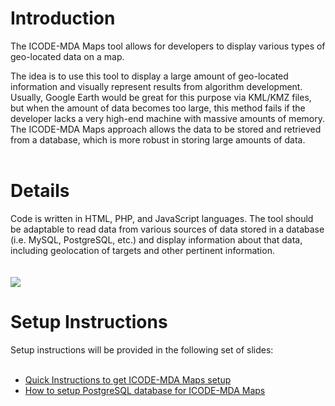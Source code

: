 # Introduction #

The ICODE-MDA Maps tool allows for developers to display various types of geo-located data on a map.
<p>
The idea is to use this tool to display a large amount of geo-located information and visually represent results from algorithm development.  Usually, Google Earth would be great for this purpose via KML/KMZ files, but when the amount of data becomes too large, this method fails if the developer lacks a very high-end machine with massive amounts of memory.  The ICODE-MDA Maps approach allows the data to be stored and retrieved from a database, which is more robust in storing large amounts of data.<br>
<br>
<h1>Details</h1>

Code is written in HTML, PHP, and JavaScript languages.  The tool should be adaptable to read data from various sources of data stored in a database (i.e. MySQL, PostgreSQL, etc.) and display information about that data, including geolocation of targets and other pertinent information.<br>
<br>
<br>
<img src='https://icode-mda.googlecode.com/svn/wiki/images/icodemdamaps-screenshot.png' />

<h1>Setup Instructions</h1>

Setup instructions will be provided in the following set of slides:<br>
<br>
<ul><li><a href='https://icode-mda.googlecode.com/svn/trunk/googleMapsIcode/ICODEMDAMaps/Install_Instructions_WIN-Wamp-ODBC.txt'>Quick Instructions to get ICODE-MDA Maps setup</a>
</li><li><a href='https://icode-mda.googlecode.com/svn/wiki/9.2_ICODEMDA_Maps.pdf'>How to setup PostgreSQL database for ICODE-MDA Maps</a>